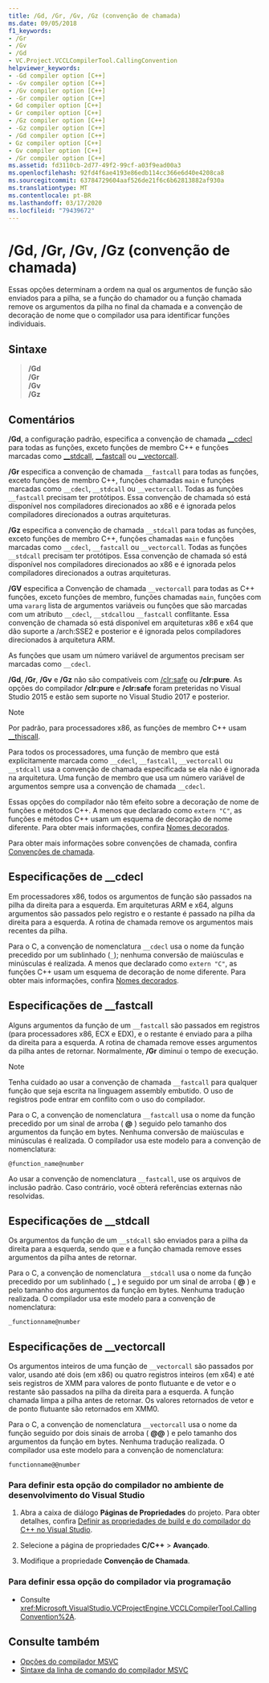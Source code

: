 ```yaml
---
title: /Gd, /Gr, /Gv, /Gz (convenção de chamada)
ms.date: 09/05/2018
f1_keywords:
- /Gr
- /Gv
- /Gd
- VC.Project.VCCLCompilerTool.CallingConvention
helpviewer_keywords:
- -Gd compiler option [C++]
- -Gv compiler option [C++]
- /Gv compiler option [C++]
- -Gr compiler option [C++]
- Gd compiler option [C++]
- Gr compiler option [C++]
- /Gz compiler option [C++]
- -Gz compiler option [C++]
- /Gd compiler option [C++]
- Gz compiler option [C++]
- Gv compiler option [C++]
- /Gr compiler option [C++]
ms.assetid: fd3110cb-2d77-49f2-99cf-a03f9ead00a3
ms.openlocfilehash: 92fd4f6ae4193e86edb114cc366e6d40e4208ca8
ms.sourcegitcommit: 63784729604aaf526de21f6c6b62813882af930a
ms.translationtype: MT
ms.contentlocale: pt-BR
ms.lasthandoff: 03/17/2020
ms.locfileid: "79439672"
---
```

# <a name="gd-gr-gv-gz-calling-convention"></a>/Gd, /Gr, /Gv, /Gz (convenção de chamada)

Essas opções determinam a ordem na qual os argumentos de função são enviados para a pilha, se a função do chamador ou a função chamada remove os argumentos da pilha no final da chamada e a convenção de decoração de nome que o compilador usa para identificar funções individuais.

## <a name="syntax"></a>Sintaxe

> **/Gd**<br/>
> **/Gr**<br/>
> **/Gv**<br/>
> **/Gz**

## <a name="remarks"></a>Comentários

**/Gd**, a configuração padrão, especifica a convenção de chamada [__cdecl](../../cpp/cdecl.md) para todas as funções, exceto funções de membro C++ e funções marcadas como [__stdcall](../../cpp/stdcall.md), [__fastcall](../../cpp/fastcall.md) ou [__vectorcall](../../cpp/vectorcall.md).

**/Gr** especifica a convenção de chamada `__fastcall` para todas as funções, exceto funções de membro C++, funções chamadas `main` e funções marcadas como `__cdecl`, `__stdcall` ou `__vectorcall`. Todas as funções `__fastcall` precisam ter protótipos. Essa convenção de chamada só está disponível nos compiladores direcionados ao x86 e é ignorada pelos compiladores direcionados a outras arquiteturas.

**/Gz** especifica a convenção de chamada `__stdcall` para todas as funções, exceto funções de membro C++, funções chamadas `main` e funções marcadas como `__cdecl`, `__fastcall` ou `__vectorcall`. Todas as funções `__stdcall` precisam ter protótipos. Essa convenção de chamada só está disponível nos compiladores direcionados ao x86 e é ignorada pelos compiladores direcionados a outras arquiteturas.

**/GV** especifica a Convenção de chamada `__vectorcall` para todas as C++ funções, exceto funções de membro, funções chamadas `main`, funções com uma `vararg` lista de argumentos variáveis ou funções que são marcadas com um atributo `__cdecl`, `__stdcall`ou `__fastcall` conflitante. Essa convenção de chamada só está disponível em arquiteturas x86 e x64 que dão suporte a /arch:SSE2 e posterior e é ignorada pelos compiladores direcionados à arquitetura ARM.

As funções que usam um número variável de argumentos precisam ser marcadas como `__cdecl`.

**/Gd**, **/Gr**, **/Gv** e **/Gz** não são compatíveis com [/clr:safe](clr-common-language-runtime-compilation.md) ou **/clr:pure**. As opções do compilador **/clr:pure** e **/clr:safe** foram preteridas no Visual Studio 2015 e estão sem suporte no Visual Studio 2017 e posterior.

> [!NOTE]
> Por padrão, para processadores x86, as funções de membro C++ usam [__thiscall](../../cpp/thiscall.md).

Para todos os processadores, uma função de membro que está explicitamente marcada como `__cdecl`, `__fastcall`, `__vectorcall` ou `__stdcall` usa a convenção de chamada especificada se ela não é ignorada na arquitetura. Uma função de membro que usa um número variável de argumentos sempre usa a convenção de chamada `__cdecl`.

Essas opções do compilador não têm efeito sobre a decoração de nome de funções e métodos C++. A menos que declarado como `extern "C"`, as funções e métodos C++ usam um esquema de decoração de nome diferente. Para obter mais informações, confira [Nomes decorados](decorated-names.md).

Para obter mais informações sobre convenções de chamada, confira [Convenções de chamada](../../cpp/calling-conventions.md).

## <a name="__cdecl-specifics"></a>Especificações de __cdecl

Em processadores x86, todos os argumentos de função são passados na pilha da direita para a esquerda. Em arquiteturas ARM e x64, alguns argumentos são passados pelo registro e o restante é passado na pilha da direita para a esquerda. A rotina de chamada remove os argumentos mais recentes da pilha.

Para o C, a convenção de nomenclatura `__cdecl` usa o nome da função precedido por um sublinhado (`_`); nenhuma conversão de maiúsculas e minúsculas é realizada. A menos que declarado como `extern "C"`, as funções C++ usam um esquema de decoração de nome diferente. Para obter mais informações, confira [Nomes decorados](decorated-names.md).

## <a name="__fastcall-specifics"></a>Especificações de __fastcall

Alguns argumentos da função de um `__fastcall` são passados em registros (para processadores x86, ECX e EDX), e o restante é enviado para a pilha da direita para a esquerda. A rotina de chamada remove esses argumentos da pilha antes de retornar. Normalmente, **/Gr** diminui o tempo de execução.

> [!NOTE]
> Tenha cuidado ao usar a convenção de chamada `__fastcall` para qualquer função que seja escrita na linguagem assembly embutido. O uso de registros pode entrar em conflito com o uso do compilador.

Para o C, a convenção de nomenclatura `__fastcall` usa o nome da função precedido por um sinal de arroba ( **\@** ) seguido pelo tamanho dos argumentos da função em bytes. Nenhuma conversão de maiúsculas e minúsculas é realizada. O compilador usa este modelo para a convenção de nomenclatura:

`@function_name@number`

Ao usar a convenção de nomenclatura `__fastcall`, use os arquivos de inclusão padrão. Caso contrário, você obterá referências externas não resolvidas.

## <a name="__stdcall-specifics"></a>Especificações de __stdcall

Os argumentos da função de um `__stdcall` são enviados para a pilha da direita para a esquerda, sendo que e a função chamada remove esses argumentos da pilha antes de retornar.

Para o C, a convenção de nomenclatura `__stdcall` usa o nome da função precedido por um sublinhado ( **\_** ) e seguido por um sinal de arroba ( **\@** ) e pelo tamanho dos argumentos da função em bytes. Nenhuma tradução realizada. O compilador usa este modelo para a convenção de nomenclatura:

`_functionname@number`

## <a name="__vectorcall-specifics"></a>Especificações de __vectorcall

Os argumentos inteiros de uma função de `__vectorcall` são passados por valor, usando até dois (em x86) ou quatro registros inteiros (em x64) e até seis registros de XMM para valores de ponto flutuante e de vetor e o restante são passados na pilha da direita para a esquerda. A função chamada limpa a pilha antes de retornar. Os valores retornados de vetor e de ponto flutuante são retornados em XMM0.

Para o C, a convenção de nomenclatura `__vectorcall` usa o nome da função seguido por dois sinais de arroba ( **\@\@** ) e pelo tamanho dos argumentos da função em bytes. Nenhuma tradução realizada. O compilador usa este modelo para a convenção de nomenclatura:

`functionname@@number`

### <a name="to-set-this-compiler-option-in-the-visual-studio-development-environment"></a>Para definir esta opção do compilador no ambiente de desenvolvimento do Visual Studio

1. Abra a caixa de diálogo **Páginas de Propriedades** do projeto. Para obter detalhes, confira [Definir as propriedades de build e do compilador do C++ no Visual Studio](../working-with-project-properties.md).

1. Selecione a página de propriedades **C/C++**  > **Avançado**.

1. Modifique a propriedade **Convenção de Chamada**.

### <a name="to-set-this-compiler-option-programmatically"></a>Para definir essa opção do compilador via programação

- Consulte <xref:Microsoft.VisualStudio.VCProjectEngine.VCCLCompilerTool.CallingConvention%2A>.

## <a name="see-also"></a>Consulte também

- [Opções do compilador MSVC](compiler-options.md)
- [Sintaxe da linha de comando do compilador MSVC](compiler-command-line-syntax.md)
 